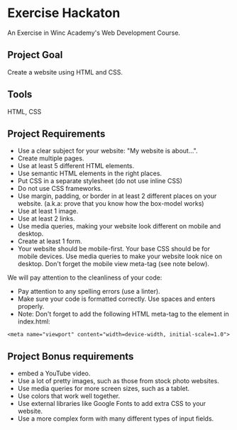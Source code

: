 # Exercise Hackaton
An Exercise in Winc Academy's Web Development Course.

## Project Goal
Create a website using HTML and CSS.

## Tools
HTML, CSS

## Project Requirements
* Use a clear subject for your website: "My website is about...".
* Create multiple pages.
* Use at least 5 different HTML elements.
* Use semantic HTML elements in the right places.
* Put CSS in a separate stylesheet (do not use inline CSS)
* Do not use CSS frameworks.
* Use margin, padding, or border in at least 2 different places on your website. (a.k.a: prove that you know how the box-model works)
* Use at least 1 image.
* Use at least 2 links.
* Use media queries, making your website look different on mobile and desktop.
* Create at least 1 form.
* Your website should be mobile-first. Your base CSS should be for mobile devices. Use media queries to make your website look nice on desktop. Don't forget the mobile view meta-tag (see note below).

We will pay attention to the cleanliness of your code:
* Pay attention to any spelling errors (use a linter).
* Make sure your code is formatted correctly. Use spaces and enters properly.
* Note: Don't forget to add the following HTML meta-tag to the <head> element in index.html:

```
<meta name="viewport" content="width=device-width, initial-scale=1.0">
```
  
## Project Bonus requirements
* embed a YouTube video.
* Use a lot of pretty images, such as those from stock photo websites.
* Use media queries for more screen sizes, such as a tablet.
* Use colors that work well together.
* Use external libraries like Google Fonts to add extra CSS to your website.
* Use a more complex form with many different types of input fields.
